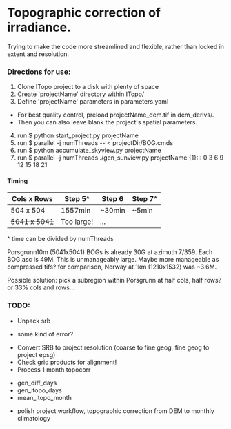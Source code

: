 # Topographic correction of irradiance.

Trying to make the code more streamlined and flexible, rather than locked 
in extent and resolution.

### Directions for use:
1. Clone ITopo project to a disk with plenty of space
2. Create 'projectName' directory within ITopo/
3. Define 'projectName' parameters in parameters.yaml
 * For best quality control, preload projectName_dem.tif in dem_derivs/. 
 * Then you can also leave blank the project's spatial parameters.
4. run $ python start_project.py projectName
5. run $ parallel -j numThreads -- < projectDir/BOG.cmds
6. run $ python accumulate_skyview.py projectName
7. run $ parallel -j numThreads ./gen_sunview.py projectName {1}::: 0 3 6 9 12 15 18 21


#### Timing
Cols x Rows | Step 5^  | Step 6 | Step 7^
----------- | -------- | ------ | -----
 504 x 504  | 1557min  | ~30min | ~5min
~~5041 x 5041~~ |Too large!|   ...  | 

^ time can be divided by numThreads

Porsgrunn10m (5041x5041) BOGs is already 30G at azimuth 7/359.  Each BOG.asc is 49M.  This is unmanageably large.
Maybe more manageable as compressed tifs? for comparison, Norway at 1km (1210x1532) was ~3.6M.

Possible solution: pick a subregion within Porsgrunn at half cols, half rows? or 33% cols and rows...



### TODO:
* Unpack srb
 - some kind of error?
* Convert SRB to project resolution (coarse to fine geog, fine geog to project epsg)
* Check grid products for alignment!
* Process 1 month topocorr
 - gen_diff_days
 - gen_itopo_days
 - mean_itopo_month
* polish project workflow, topographic correction from DEM to monthly climatology